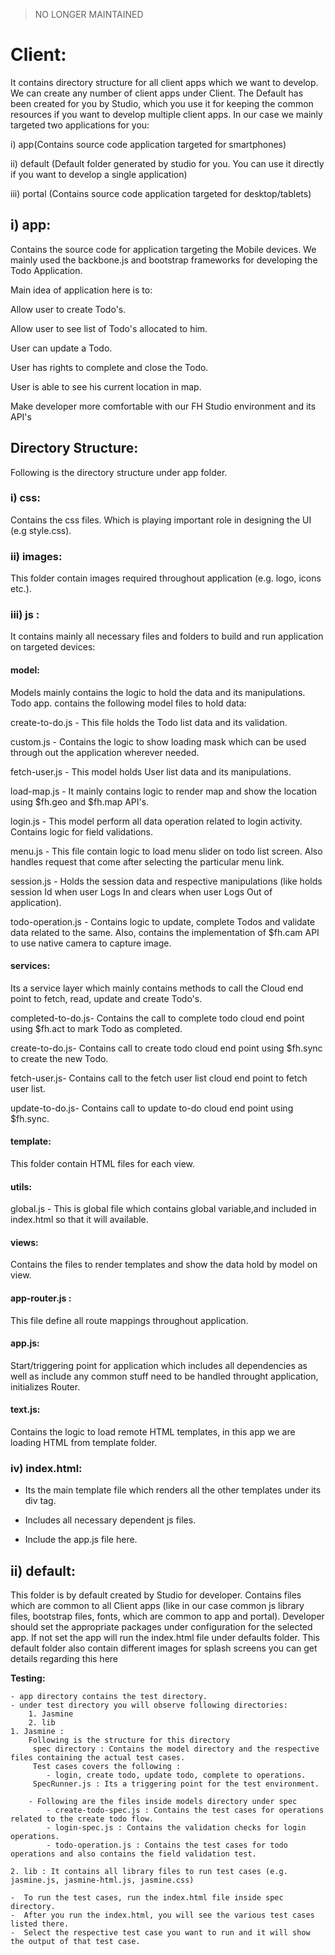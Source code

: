 > NO LONGER MAINTAINED

# Client: #
It contains directory structure for all client apps which we want to develop. We can create any number of client apps under Client. The Default has been created for you by Studio, which you use it for keeping the common resources if you want to develop multiple client apps.
In our case we mainly targeted two applications for you:

i) app(Contains source code application targeted for smartphones)

ii) default	(Default folder generated by studio for you. You can use it directly if you want to develop a single application)

iii) portal	(Contains source code application targeted for desktop/tablets)

## i) app: 
Contains the source code for application targeting the Mobile devices. We mainly used the backbone.js and bootstrap frameworks for developing the Todo Application.

Main idea of application here is to:

Allow user to create Todo's.

Allow user to see list of Todo's allocated to him.

User can update a Todo.

User has rights to complete and close the Todo.

User is able to see his current location in map.

Make developer more comfortable with our FH Studio environment and its API's

## Directory Structure:

Following is the directory structure under app folder.

### i) css: 
Contains the css files. Which is playing important role in designing the UI (e.g style.css).
	
### ii) images:
This folder contain images required throughout application (e.g. logo, icons etc.).
	
### iii) js : 
It contains mainly all necessary files and folders to build and run application on targeted devices:
		
#### model:  
Models mainly contains the logic to hold the data and its manipulations. Todo app. contains the following model files to hold data:
			
create-to-do.js - This file holds the Todo list data and its validation.
			
custom.js - Contains the logic to show loading mask which can be used through out the application wherever needed.

fetch-user.js - This model holds User list data and its manipulations.
		
load-map.js - It mainly contains logic to render map and show the location using $fh.geo and $fh.map API's. 
			
login.js - This model perform all data operation related to login activity. Contains logic for field validations.
			
menu.js - This file contain logic to load menu slider on todo list screen. Also handles request that come after selecting the particular menu link.

session.js - Holds the session data and respective manipulations (like holds session Id when user Logs In and clears when user Logs Out of application).

todo-operation.js - Contains logic to update, complete Todos and validate data related to the same. Also, contains the implementation of $fh.cam API to use native camera to capture image.
		
#### services:

Its a service layer which mainly contains methods to call the Cloud end point to fetch, read, update and create Todo's.
			
completed-to-do.js- Contains the call to complete todo cloud end point using $fh.act to mark Todo as completed.
	
create-to-do.js- Contains call to create todo cloud end point using $fh.sync to create the new Todo.

fetch-user.js- Contains call to the fetch user list cloud end point to fetch user list.

update-to-do.js- Contains call to update to-do cloud end point using $fh.sync.
 
#### template: 
 
This folder contain HTML files for each view.

#### utils:

global.js - This is global file which contains global variable,and included in index.html so that it will available.

#### views: 
Contains the files to render templates and show the data hold by model on view.
		
#### app-router.js :
This file define all route mappings throughout application.

#### app.js: 
Start/triggering point for application which includes all dependencies as well as include any common stuff need to be handled throught application, initializes Router.

#### text.js: 
Contains the logic to load remote HTML templates, in this app we are loading HTML from template folder.
	
### iv) index.html:
- Its the main template file which renders all the other templates under its div tag.

- Includes all necessary dependent js files.

- Include the app.js file here.

## ii) default: 
This folder is by default created by Studio for developer. Contains files which are common to all Client apps (like in our case common js library files, bootstrap files, fonts, which are common to app and portal). 
Developer should set the appropriate packages under configuration for the selected app. If not set the app will run the index.html file under defaults folder.
This default folder also contain different images for splash screens you can get details regarding this here 


**Testing:**

	- app directory contains the test directory.
	- under test directory you will observe following directories: 
		1. Jasmine
		2. lib
	1. Jasmine : 
	    Following is the structure for this directory
		 spec directory : Contains the model directory and the respective files containing the actual test cases.
		 Test cases covers the following :
			- login, create todo, update todo, complete to operations.
		 SpecRunner.js : Its a triggering point for the test environment. 
		 
		- Following are the files inside models directory under spec 
			- create-todo-spec.js : Contains the test cases for operations related to the create todo flow.
			- login-spec.js : Contains the validation checks for login operations.
			- todo-operation.js : Contains the test cases for todo operations and also contains the field validation test.

	2. lib : It contains all library files to run test cases (e.g. jasmine.js, jasmine-html.js, jasmine.css)

    -  To run the test cases, run the index.html file inside spec directory.
    -  After you run the index.html, you will see the various test cases listed there.
    -  Select the respective test case you want to run and it will show the output of that test case.
